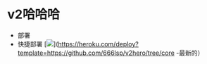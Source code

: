 # v2哈哈哈
* 部署
* 快捷部署
   [![](https://www.herokucdn.com/deploy/button.png)](https://heroku.com/deploy?template=https://github.com/666lsp/v2hero/tree/core -最新的）
